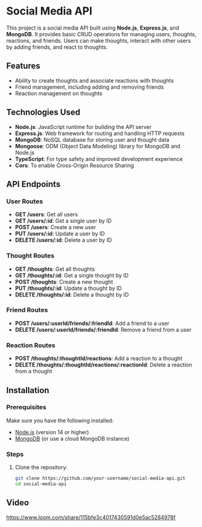 # Social Media API

This project is a social media API built using **Node.js**, **Express.js**, and **MongoDB**. It provides basic CRUD operations for managing users, thoughts, reactions, and friends. Users can make thoughts, interact with other users by adding friends, and react to thoughts.

## Features

- Ability to create thoughts and associate reactions with thoughts
- Friend management, including adding and removing friends
- Reaction management on thoughts

## Technologies Used

- **Node.js**: JavaScript runtime for building the API server
- **Express.js**: Web framework for routing and handling HTTP requests
- **MongoDB**: NoSQL database for storing user and thought data
- **Mongoose**: ODM (Object Data Modeling) library for MongoDB and Node.js
- **TypeScript**: For type safety and improved development experience
- **Cors**: To enable Cross-Origin Resource Sharing

## API Endpoints

### User Routes

- **GET /users**: Get all users
- **GET /users/:id**: Get a single user by ID
- **POST /users**: Create a new user
- **PUT /users/:id**: Update a user by ID
- **DELETE /users/:id**: Delete a user by ID

### Thought Routes

- **GET /thoughts**: Get all thoughts
- **GET /thoughts/:id**: Get a single thought by ID
- **POST /thoughts**: Create a new thought
- **PUT /thoughts/:id**: Update a thought by ID
- **DELETE /thoughts/:id**: Delete a thought by ID

### Friend Routes

- **POST /users/:userId/friends/:friendId**: Add a friend to a user
- **DELETE /users/:userId/friends/:friendId**: Remove a friend from a user

### Reaction Routes

- **POST /thoughts/:thoughtId/reactions**: Add a reaction to a thought
- **DELETE /thoughts/:thoughtId/reactions/:reactionId**: Delete a reaction from a thought

## Installation

### Prerequisites

Make sure you have the following installed:

- [Node.js](https://nodejs.org/en/) (version 14 or higher)
- [MongoDB](https://www.mongodb.com/try/download/community) (or use a cloud MongoDB instance)

### Steps

1. Clone the repository:

   ```bash
   git clone https://github.com/your-username/social-media-api.git
   cd social-media-api

## Video
https://www.loom.com/share/115bfe3c4017430591d0e5ac5284978f
